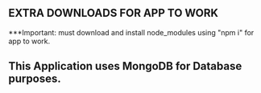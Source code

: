## EXTRA DOWNLOADS FOR APP TO WORK 
***Important: must download and install node_modules using "npm i" for app to work.
## This Application uses MongoDB for Database purposes.
